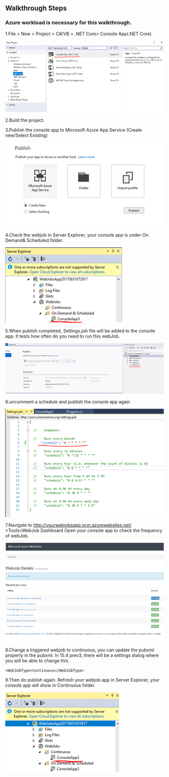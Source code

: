 ## Walkthrough Steps

### Azure workload is necessary for this walkthrough.

1.File > New > Project > C#/VB > .NET Core> Console App(.NET Core).

![Project template](images/newproject.PNG)

2.Build the project.

3.Publish the console app to Microsoft Azure App Service (Create new/Select Existing)

![Publish template](images/publish.PNG)

4.Check the webjob in Server Explorer, your console app is under On Demand& Scheduled folder.

![check in serverexploer](images/checkinserverexploer.PNG)

5.When publish completed, Settings.job file will be added to the console app. It tests how often do you need to run this webJob.

![Settingsjobfile](images/settingsjobfile.PNG)

6.uncomment a schedule and publish the console app again

![uncommon a schedule](images/uncommon.PNG)

7.Navigate to http://yourwebjobsapp.scm.azurewebsites.net/  >Tools>WebJob Dashboard
Open your console app  to check the frequency of webJob.

![publish with scm](images/scm.PNG)

8.Change a triggered webjob to continuous, you can update the pubxml property in the pubxml. In 15.4 prev3, there will be a settings dialog where you will be able to change this.

```
<WebJobType>Continuous</WebJobType>
```

9.Then do publish again. Refresh your webjob app in Server Explorer, your console app will show in Continuous folder.

![check with continuous](images/continuous.PNG)